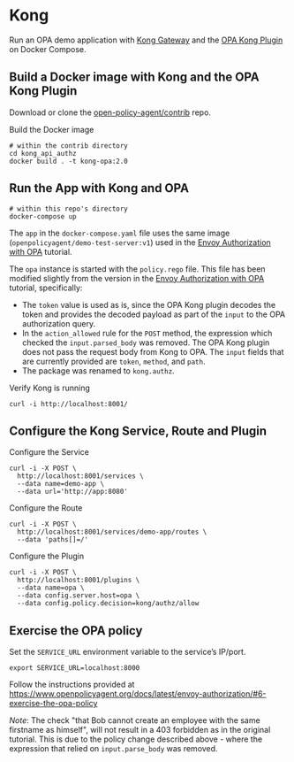 # Kong

Run an OPA demo application with [Kong Gateway](https://konghq.com/kong/) and the [OPA Kong Plugin](https://github.com/open-policy-agent/contrib/tree/master/kong_api_authz) on Docker Compose.

## Build a Docker image with Kong and the OPA Kong Plugin

Download or clone the [open-policy-agent/contrib](https://github.com/open-policy-agent/contrib) repo.

Build the Docker image
```
# within the contrib directory
cd kong_api_authz
docker build . -t kong-opa:2.0
```

## Run the App with Kong and OPA

```
# within this repo's directory
docker-compose up
```

The `app` in the `docker-compose.yaml` file uses the same image (`openpolicyagent/demo-test-server:v1`) used in the [Envoy Authorization with OPA](https://www.openpolicyagent.org/docs/latest/envoy-authorization/) tutorial.

The `opa` instance is started with the `policy.rego` file. This file has been modified slightly from the version in the [Envoy Authorization with OPA](https://www.openpolicyagent.org/docs/latest/envoy-authorization/#3-define-a-opa-policy) tutorial, specifically:
* The `token` value is used as is, since the OPA Kong plugin decodes the token and provides the decoded payload as part of the `input` to the OPA authorization query.
* In the `action_allowed` rule for the `POST` method, the expression which checked the `input.parsed_body` was removed.  The OPA Kong plugin does not pass the request body from Kong to OPA. The `input` fields that are currently provided are `token`, `method`, and `path`.
* The package was renamed to `kong.authz`.

Verify Kong is running
```
curl -i http://localhost:8001/
```

## Configure the Kong Service, Route and Plugin

Configure the Service
```
curl -i -X POST \
  http://localhost:8001/services \
  --data name=demo-app \
  --data url='http://app:8080'
```

Configure the Route
```
curl -i -X POST \
  http://localhost:8001/services/demo-app/routes \
  --data 'paths[]=/'
```

Configure the Plugin
```
curl -i -X POST \
  http://localhost:8001/plugins \
  --data name=opa \
  --data config.server.host=opa \
  --data config.policy.decision=kong/authz/allow
```

## Exercise the OPA policy

Set the `SERVICE_URL` environment variable to the service’s IP/port.

```
export SERVICE_URL=localhost:8000
```

Follow the instructions provided at https://www.openpolicyagent.org/docs/latest/envoy-authorization/#6-exercise-the-opa-policy

*Note*: The check "that Bob cannot create an employee with the same firstname as himself", will not result in a 403 forbidden as in the original tutorial. This is due to the policy change described above - where the expression that relied on `input.parse_body` was removed.
